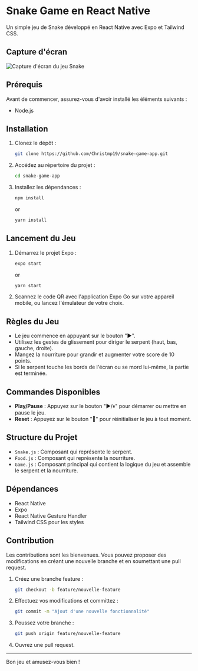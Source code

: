# Snake Game en React Native

Un simple jeu de Snake développé en React Native avec Expo et Tailwind CSS.

## Capture d'écran

![Capture d'écran du jeu Snake](./screenshot.jpg)

## Prérequis

Avant de commencer, assurez-vous d'avoir installé les éléments suivants :

- Node.js

## Installation

1. Clonez le dépôt :
    ```sh
    git clone https://github.com/Christmp19/snake-game-app.git
    ```
2. Accédez au répertoire du projet :
    ```sh
    cd snake-game-app
    ```
3. Installez les dépendances :
    ```sh
    npm install
    ```
    or

    ```sh
    yarn install
    ```

## Lancement du Jeu

1. Démarrez le projet Expo :
    ```sh
    expo start
    ```
    or

    ```sh
    yarn start
    ```
2. Scannez le code QR avec l'application Expo Go sur votre appareil mobile, ou lancez l'émulateur de votre choix.

## Règles du Jeu

- Le jeu commence en appuyant sur le bouton "▶️".
- Utilisez les gestes de glissement pour diriger le serpent (haut, bas, gauche, droite).
- Mangez la nourriture pour grandir et augmenter votre score de 10 points.
- Si le serpent touche les bords de l'écran ou se mord lui-même, la partie est terminée.

## Commandes Disponibles

- **Play/Pause** : Appuyez sur le bouton "▶️/⏸" pour démarrer ou mettre en pause le jeu.
- **Reset** : Appuyez sur le bouton "🔄️" pour réinitialiser le jeu à tout moment.

## Structure du Projet

- `Snake.js` : Composant qui représente le serpent.
- `Food.js` : Composant qui représente la nourriture.
- `Game.js` : Composant principal qui contient la logique du jeu et assemble le serpent et la nourriture.

## Dépendances

- React Native
- Expo
- React Native Gesture Handler
- Tailwind CSS pour les styles

## Contribution

Les contributions sont les bienvenues. Vous pouvez proposer des modifications en créant une nouvelle branche et en soumettant une pull request.

1. Créez une branche feature :
    ```sh
    git checkout -b feature/nouvelle-feature
    ```
2. Effectuez vos modifications et committez :
    ```sh
    git commit -m "Ajout d'une nouvelle fonctionnalité"
    ```
3. Poussez votre branche :
    ```sh
    git push origin feature/nouvelle-feature
    ```
4. Ouvrez une pull request.


---

Bon jeu et amusez-vous bien !
